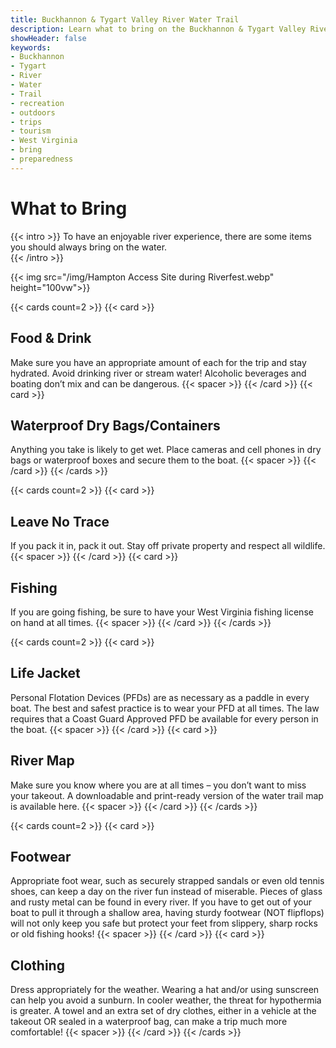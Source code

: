 ```yaml
---
title: Buckhannon & Tygart Valley River Water Trail
description: Learn what to bring on the Buckhannon & Tygart Valley River Water Trail.
showHeader: false
keywords:
- Buckhannon
- Tygart
- River
- Water
- Trail
- recreation
- outdoors
- trips
- tourism
- West Virginia
- bring
- preparedness
---
```


# What to Bring

{{< intro >}}
To have an enjoyable river experience, there are some items you should always bring on the water.  
{{< /intro >}}

{{< img src="/img/Hampton Access Site during Riverfest.webp" height="100vw">}}

<!--
Although not exhaustive, please review this recommended list: 
- Food & Drink: Make sure you have an appropriate amount of each for the trip and stay hydrated. Avoid drinking river or stream water! Alcoholic beverages and boating don’t mix and can be dangerous.
- Waterproof dry bags/containers: Anything you take is likely to get wet. Place cameras and cell phones in dry bags or waterproof boxes and secure them to the boat.
- Leave No Trace: If you pack it in, pack it out. Stay off private property and respect all wildlife. 
- Fishing: If you are going fishing, be sure to have your West Virginia fishing license on hand at all times.
- Life Jacket: Personal Flotation Devices (PFDs) are as necessary as a paddle in every boat. The best and safest practice is to wear your PFD at all times. The law requires that a Coast Guard Approved PFD be available for every person in the boat.
- River Map: Make sure you know where you are at all times – you don’t want to miss your takeout. A downloadable and print-ready version of the water trail map is available here.
- Footwear: Appropriate foot wear, such as securely strapped sandals or even old tennis shoes, can keep a day on the river fun instead of miserable. Pieces of glass and rusty metal can be found in every river. If you have to get out of your boat to pull it through a shallow area, having sturdy footwear (NOT flipflops) will not only keep you safe but protect your feet from slippery, sharp rocks or old fishing hooks!
- Clothing: Dress appropriately for the weather. Wearing a hat and/or using sunscreen can help you avoid a sunburn. In cooler weather, the threat for hypothermia is greater. A towel and an extra set of dry clothes, either in a vehicle at the takeout OR sealed in a waterproof bag, can make a trip much more comfortable!
-->

{{< cards count=2 >}}
{{< card >}}
## Food & Drink
Make sure you have an appropriate amount of each for the trip and stay hydrated. Avoid drinking river or stream water! Alcoholic beverages and boating don’t mix and can be dangerous.
{{< spacer >}}
{{< /card >}}
{{< card >}}
## Waterproof Dry Bags/Containers
Anything you take is likely to get wet. Place cameras and cell phones in dry bags or waterproof boxes and secure them to the boat.
{{< spacer >}}
{{< /card >}}
{{< /cards >}}

{{< cards count=2 >}}
{{< card >}}
## Leave No Trace
If you pack it in, pack it out. Stay off private property and respect all wildlife. 
{{< spacer >}}
{{< /card >}}
{{< card >}}
## Fishing
If you are going fishing, be sure to have your West Virginia fishing license on hand at all times.
{{< spacer >}}
{{< /card >}}
{{< /cards >}}

{{< cards count=2 >}}
{{< card >}}
## Life Jacket
Personal Flotation Devices (PFDs) are as necessary as a paddle in every boat. The best and safest practice is to wear your PFD at all times. The law requires that a Coast Guard Approved PFD be available for every person in the boat.
{{< spacer >}}
{{< /card >}}
{{< card >}}
## River Map
Make sure you know where you are at all times – you don’t want to miss your takeout. A downloadable and print-ready version of the water trail map is available here.
{{< spacer >}}
{{< /card >}}
{{< /cards >}}

{{< cards count=2 >}}
{{< card >}}
## Footwear
Appropriate foot wear, such as securely strapped sandals or even old tennis shoes, can keep a day on the river fun instead of miserable. Pieces of glass and rusty metal can be found in every river. If you have to get out of your boat to pull it through a shallow area, having sturdy footwear (NOT flipflops) will not only keep you safe but protect your feet from slippery, sharp rocks or old fishing hooks!
{{< spacer >}}
{{< /card >}}
{{< card >}}
## Clothing
Dress appropriately for the weather. Wearing a hat and/or using sunscreen can help you avoid a sunburn. In cooler weather, the threat for hypothermia is greater. A towel and an extra set of dry clothes, either in a vehicle at the takeout OR sealed in a waterproof bag, can make a trip much more comfortable!
{{< spacer >}}
{{< /card >}}
{{< /cards >}}
